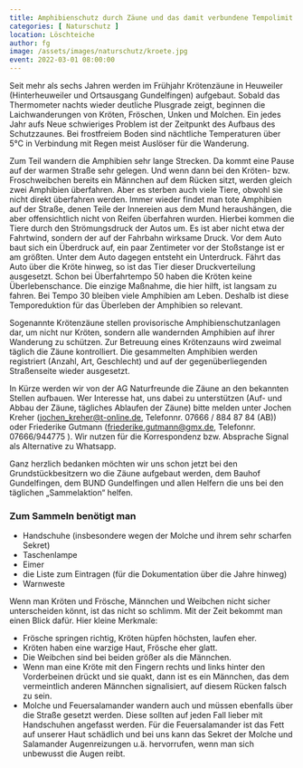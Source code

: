 ```yaml
---
title: Amphibienschutz durch Zäune und das damit verbundene Tempolimit rund um Heuweiler
categories: [ Naturschutz ]
location: Löschteiche
author: fg
image: /assets/images/naturschutz/kroete.jpg
event: 2022-03-01 08:00:00
---
```

Seit mehr als sechs Jahren werden im Frühjahr Krötenzäune in Heuweiler (Hinterheuweiler und Ortsausgang Gundelfingen) aufgebaut. Sobald das Thermometer nachts wieder deutliche Plusgrade zeigt, beginnen die Laichwanderungen von Kröten, Fröschen, Unken und Molchen. Ein jedes Jahr aufs Neue schwieriges Problem ist der Zeitpunkt des Aufbaus des Schutzzaunes. Bei frostfreiem Boden sind nächtliche Temperaturen über 5°C in Verbindung mit Regen meist Auslöser für die Wanderung. 

Zum Teil wandern die Amphibien sehr lange Strecken. Da kommt eine Pause auf der warmen Straße sehr gelegen. Und wenn dann bei den Kröten- bzw. Froschweibchen bereits ein Männchen auf dem Rücken sitzt, werden gleich zwei Amphibien überfahren. 
Aber es sterben auch viele Tiere, obwohl sie nicht direkt überfahren werden. Immer wieder findet man tote Amphibien auf der Straße, denen Teile der Innereien aus dem Mund heraushängen, die aber offensichtlich nicht von Reifen überfahren wurden. Hierbei kommen die Tiere durch den Strömungsdruck der Autos um. Es ist aber nicht etwa der Fahrtwind, sondern der auf der Fahrbahn wirksame Druck. Vor dem Auto baut sich ein Überdruck auf, ein paar Zentimeter vor der Stoßstange ist er am größten. Unter dem Auto dagegen entsteht ein Unterdruck. Fährt das Auto über die Kröte hinweg, so ist das Tier dieser Druckverteilung ausgesetzt. Schon bei Überfahrtempo 50 haben die Kröten keine Überlebenschance. Die einzige Maßnahme, die hier hilft, ist langsam zu fahren. Bei Tempo 30 bleiben viele Amphibien am Leben. Deshalb ist diese Temporeduktion für das Überleben der Amphibien so relevant.

Sogenannte Krötenzäune stellen provisorische Amphibienschutzanlagen dar, um nicht nur Kröten, sondern alle wandernden Amphibien auf ihrer Wanderung zu schützen. Zur Betreuung eines Krötenzauns wird zweimal täglich die Zäune kontrolliert. Die gesammelten Amphibien werden registriert (Anzahl, Art, Geschlecht) und auf der gegenüberliegenden Straßenseite wieder ausgesetzt. 

In Kürze werden wir von der AG Naturfreunde die Zäune an den bekannten Stellen aufbauen. Wer Interesse hat, uns dabei zu unterstützen (Auf- und Abbau der Zäune, tägliches Ablaufen der Zäune) bitte melden unter Jochen Kreher (jochen_kreher@t-online.de, Telefonnr. 07666 / 884 87 84 (AB)) oder Friederike Gutmann (friederike.gutmann@gmx.de, Telefonnr. 07666/944775 ). Wir nutzen für die Korrespondenz bzw. Absprache Signal als Alternative zu Whatsapp. 

Ganz herzlich bedanken möchten wir uns schon jetzt bei den Grundstückbesitzern wo die Zäune aufgebaut werden, dem Bauhof Gundelfingen, dem BUND Gundelfingen und allen Helfern die uns bei den täglichen „Sammelaktion“ helfen. 
 
### Zum Sammeln benötigt man

- Handschuhe (insbesondere wegen der Molche und ihrem sehr scharfen Sekret)
- Taschenlampe
- Eimer
- die Liste zum Eintragen (für die Dokumentation über die Jahre hinweg)
- Warnweste
 
Wenn man Kröten und Frösche, Männchen und Weibchen nicht sicher unterscheiden könnt, ist das nicht so schlimm. Mit der Zeit bekommt man einen Blick dafür. Hier kleine Merkmale:

- Frösche springen richtig, Kröten hüpfen höchsten, laufen eher.
- Kröten haben eine warzige Haut, Frösche eher glatt.
- Die Weibchen sind bei beiden größer als die Männchen.
- Wenn man eine Kröte mit den Fingern rechts und links hinter den Vorderbeinen drückt und sie quakt, dann ist es ein Männchen, das dem vermeintlich anderen Männchen signalisiert, auf diesem Rücken falsch zu sein.
- Molche und Feuersalamander wandern auch und müssen ebenfalls über die Straße gesetzt werden. Diese sollten auf jeden Fall lieber mit Handschuhen angefasst werden. Für die Feuersalamander ist das Fett auf unserer Haut schädlich und bei uns kann das Sekret der Molche und Salamander Augenreizungen u.ä. hervorrufen, wenn man sich unbewusst die Augen reibt.
